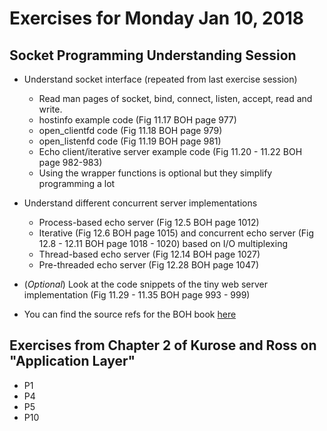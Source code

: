 # Exercises for Monday Jan 10, 2018

## Socket Programming Understanding Session

* Understand socket interface (repeated from last exercise session)
  * Read man pages of socket, bind, connect, listen, accept, read and write. 
  * hostinfo example code (Fig 11.17 BOH page 977)
  * open_clientfd code (Fig 11.18 BOH page 979)
  * open_listenfd code (Fig 11.19 BOH page 981)
  * Echo client/iterative server example code (Fig 11.20 - 11.22 BOH page 982-983)
  * Using the wrapper functions is optional but they simplify programming a lot

* Understand different concurrent server implementations
  * Process-based echo server (Fig 12.5 BOH page 1012)
  * Iterative (Fig 12.6 BOH page 1015) and concurrent echo server (Fig 12.8 - 12.11 BOH page 1018 - 1020) based on I/O multiplexing
  * Thread-based echo server (Fig 12.14 BOH page 1027)
  * Pre-threaded echo server (Fig 12.28 BOH page 1047)

* (*Optional*) Look at the code snippets of the tiny web server implementation (Fig 11.29 - 11.35 BOH page 993 - 999)

* You can find the source refs for the BOH book [here](http://csapp.cs.cmu.edu/3e/code.html)

## Exercises from Chapter 2 of Kurose and Ross on "Application Layer"

* P1 
* P4
* P5
* P10


